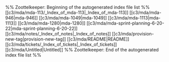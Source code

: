 %% Zoottelkeeper: Beginning of the autogenerated index file list  %%
 [[c3/mda/mda-113/_Index_of_mda-113|_Index_of_mda-113]]
 [[c3/mda/mda-946|mda-946]]
 [[c3/mda/mda-1049|mda-1049]]
 [[c3/mda/mda-1113|mda-1113]]
 [[c3/mda/mda-1280|mda-1280]]
 [[c3/mda/mda-sprint-planning-6-20-22|mda-sprint-planning-6-20-22]]
 [[c3/mda/notes/_Index_of_notes|_Index_of_notes]]
 [[c3/mda/provision-new-tag|provision-new-tag]]
 [[c3/mda/README|README]]
 [[c3/mda/tickets/_Index_of_tickets|_Index_of_tickets]]
 [[c3/mda/Untitled|Untitled]]
%% Zoottelkeeper: End of the autogenerated index file list  %%
